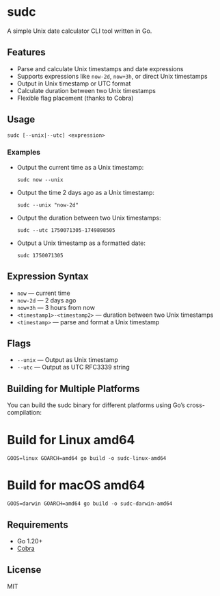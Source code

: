 # sudc

A simple Unix date calculator CLI tool written in Go.

## Features
- Parse and calculate Unix timestamps and date expressions
- Supports expressions like `now-2d`, `now+3h`, or direct Unix timestamps
- Output in Unix timestamp or UTC format
- Calculate duration between two Unix timestamps
- Flexible flag placement (thanks to Cobra)

## Usage

```
sudc [--unix|--utc] <expression>
```

### Examples

- Output the current time as a Unix timestamp:
  ```
  sudc now --unix
  ```
- Output the time 2 days ago as a Unix timestamp:
  ```
  sudc --unix "now-2d"
  ```
- Output the duration between two Unix timestamps:
  ```
  sudc --utc 1750071305-1749898505
  ```
- Output a Unix timestamp as a formatted date:
  ```
  sudc 1750071305
  ```

## Expression Syntax
- `now` — current time
- `now-2d` — 2 days ago
- `now+3h` — 3 hours from now
- `<timestamp1>-<timestamp2>` — duration between two Unix timestamps
- `<timestamp>` — parse and format a Unix timestamp

## Flags
- `--unix` — Output as Unix timestamp
- `--utc` — Output as UTC RFC3339 string

## Building for Multiple Platforms
You can build the sudc binary for different platforms using Go’s cross-compilation:

# Build for Linux amd64
```
GOOS=linux GOARCH=amd64 go build -o sudc-linux-amd64
```
# Build for macOS amd64
```
GOOS=darwin GOARCH=amd64 go build -o sudc-darwin-amd64
```

## Requirements
- Go 1.20+
- [Cobra](https://github.com/spf13/cobra)

## License
MIT
